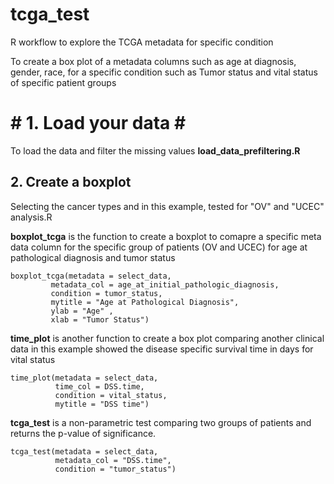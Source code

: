 # tcga_test

R workflow to explore the TCGA metadata for specific condition

To create a box plot of a metadata columns such as age at diagnosis, gender, race, for a specific condition such as
Tumor status and vital status of specific patient groups

# # 1. Load your data # #

To load the data and filter the missing values 
**load_data_prefiltering.R**

## 2. Create a boxplot 
Selecting the cancer types and in this example, tested for "OV" and "UCEC"
analysis.R


**boxplot_tcga**  is the function to create a boxplot to comapre a specific meta data column for the specific group of patients (OV and UCEC) for 
age at pathological diagnosis and tumor status
 
 ```
 boxplot_tcga(metadata = select_data, 
          metadata_col = age_at_initial_pathologic_diagnosis,
          condition = tumor_status,
          mytitle = "Age at Pathological Diagnosis",
          ylab = "Age" ,
          xlab = "Tumor Status")
```
**time_plot** is another function to create a box plot comparing another clinical data in this example showed the disease specific survival time in days for vital status

```
time_plot(metadata = select_data, 
          time_col = DSS.time, 
          condition = vital_status,
          mytitle = "DSS time")
```

**tcga_test** is a non-parametric test comparing two groups of patients and returns the p-value of significance. 
```
tcga_test(metadata = select_data, 
          metadata_col = "DSS.time", 
          condition = "tumor_status")
					
```
					
					
